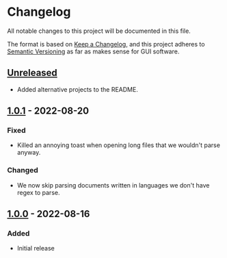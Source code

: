 # Changelog
All notable changes to this project will be documented in this file.

The format is based on [Keep a Changelog](https://keepachangelog.com/en/1.0.0/),
and this project adheres to [Semantic Versioning](https://semver.org/spec/v2.0.0.html)
as far as makes sense for GUI software.

## [Unreleased]
- Added alternative projects to the README.

## [1.0.1] - 2022-08-20
### Fixed
- Killed an annoying toast when opening long files that we wouldn't parse anyway.

### Changed
- We now skip parsing documents written in languages we don't have regex to parse.

## [1.0.0] - 2022-08-16
### Added
- Initial release

[Unreleased]: https://github.com/AverageHelper/meta-comments/compare/v1.0.1...HEAD
[1.0.1]: https://github.com/AverageHelper/meta-comments/compare/v1.0.0...v1.0.1
[1.0.0]: https://github.com/AverageHelper/meta-comments/releases/tag/v1.0.0
